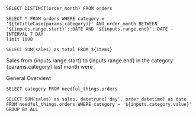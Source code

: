 <script>
	function toTitleCase(str) {
		return str.replace(
			/\w\S*/g,
			text => text.charAt(0).toUpperCase() + text.substring(1).toLowerCase()
		);
	}
</script>

```dates
SELECT DISTINCT(order_month) FROM orders
```

```items
SELECT * FROM orders WHERE category = '${toTitleCase(params.category)}' AND order_month BETWEEN '${inputs.range.start}'::DATE AND '${inputs.range.end}'::DATE - INTERVAL 7 DAY
limit 1000
```

```total
SELECT SUM(sales) as total FROM ${items}
```

<DateRange name="range" data={dates} dates="order_month" />

Sales from {inputs.range.start} to {inputs.range.end} in the category {params.category} last month were <Value data={total} value="total" fmt="num0" />.

General Overview:

<DataTable data={items} />


```categories
SELECT category FROM needful_things.orders
```

<Dropdown name="category" data={categories} value="category" defaultValue={toTitleCase(params.category)} />

```selected_category
SELECT SUM(sales) as sales, datetrunc('day', order_datetime) as date FROM needful_things.orders WHERE category = '${inputs.category.value}' GROUP BY ALL
```

<BarChart data={selected_category} x="date" y="sales" />


